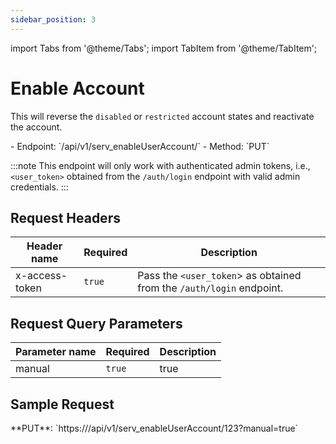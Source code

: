 ```yaml
---
sidebar_position: 3
---
```

import Tabs from '@theme/Tabs';
import TabItem from '@theme/TabItem';

# Enable Account

This will reverse the `disabled` or `restricted` account states and reactivate the account.

<div className="custom-block-peach">
- Endpoint: `/api/v1/serv_enableUserAccount/<user_id>` 
- Method: `PUT`
</div>

:::note
This endpoint will only work with authenticated admin tokens, i.e., `<user_token>` obtained from the `/auth/login` endpoint with valid admin credentials.
:::

## Request Headers

|Header name|Required|Description|
|---|---|---|
|x-access-token|`true`|Pass the `<user_token`> as obtained from the `/auth/login` endpoint.|

## Request Query Parameters

|Parameter name|Required|Description|
|---|---|---|
|manual|`true`|true|

## Sample Request
<div className="custom-block-green">
	 **PUT**: `https://<api_url>/api/v1/serv_enableUserAccount/123?manual=true`
</div>